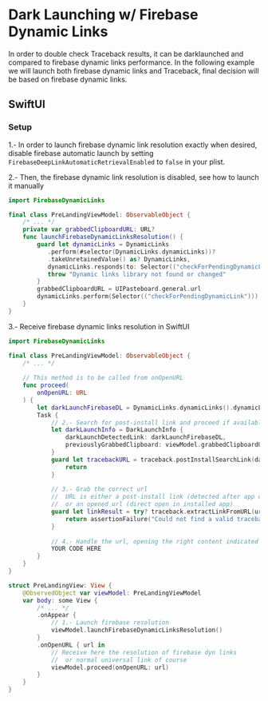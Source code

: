 # Dark Launching w/ Firebase Dynamic Links

In order to double check Traceback results, it can be darklaunched and compared to 
firebase dynamic links performance. In the following example we will launch both
firebase dynamic links and Traceback, final decision will be based on firebase dynamic
links.

## SwiftUI

### Setup

1.- In order to launch firebase dynamic link resolution exactly when desired, disable firebase automatic launch by setting `FirebaseDeepLinkAutomaticRetrievalEnabled` to `false` in your plist.

2.- Then, the firebase dynamic link resolution is disabled, see how to launch it manually

```swift
import FirebaseDynamicLinks

final class PreLandingViewModel: ObservableObject {
    /* ... */
    private var grabbedClipboardURL: URL?
    func launchFirebaseDynamicLinksResolution() {
        guard let dynamicLinks = DynamicLinks
           .perform(#selector(DynamicLinks.dynamicLinks))?
           .takeUnretainedValue() as? DynamicLinks,
           dynamicLinks.responds(to: Selector(("checkForPendingDynamicLink"))) else {
           throw "Dynamic links library not found or changed"
        }
        grabbedClipboardURL = UIPasteboard.general.url
        dynamicLinks.perform(Selector(("checkForPendingDynamicLink")))
    }
}
```

3.- Receive firebase dynamic links resolution in SwiftUI

```swift
import FirebaseDynamicLinks

final class PreLandingViewModel: ObservableObject {
    /* ... */
    
    // This method is to be called from onOpenURL
    func proceed(
        onOpenURL: URL
    ) {
        let darkLaunchFirebaseDL = DynamicLinks.dynamicLinks().dynamicLink(fromCustomSchemeURL: url)?.url
        Task {
            // 2.- Search for post-install link and proceed if available
            let darkLaunchInfo = DarkLaunchInfo {
                darkLaunchDetectedLink: darkLaunchFirebaseDL,
                previouslyGrabbedClipboard: viewModel.grabbedClipboardURL
            }
            guard let tracebackURL = traceback.postInstallSearchLink(darkLaunchFirebaseDL)?.url else {
                return
            }
            
            // 3.- Grab the correct url
            //  URL is either a post-install link (detected after app download on onAppear),
            //  or an opened url (direct open in installed app)
            guard let linkResult = try? traceback.extractLinkFromURL(url) else {
                return assertionFailure("Could not find a valid traceback/universal url in \(url)")
            }
            
            // 4.- Handle the url, opening the right content indicated by linkURL
            YOUR CODE HERE
        }
    }
}

struct PreLandingView: View {
    @ObservedObject var viewModel: PreLandingViewModel
    var body: some View {
        /* ... */
        .onAppear {
            // 1.- Launch firebase resolution
            viewModel.launchFirebaseDynamicLinksResolution()
        }
        .onOpenURL { url in
            // Receive here the resolution of firebase dyn links
            //  or normal universal link of course
            viewModel.proceed(onOpenURL: url)
        }
    }
}
```
